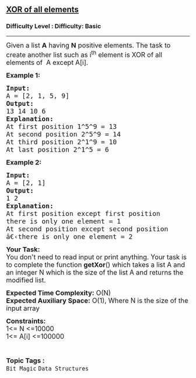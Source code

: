 <h2><a href="https://www.geeksforgeeks.org/problems/xor-of-all-elements0736/1?page=2&category=Bit%20Magic&difficulty=Basic,Easy&status=unsolved&sortBy=submissions">XOR of all elements</a></h2><h3>Difficulty Level : Difficulty: Basic</h3><hr><div class="problems_problem_content__Xm_eO"><p><span style="font-size: 18px;">Given a list <strong>A</strong>&nbsp;having <strong>N</strong> positive elements. The task to create another list&nbsp;such as i<sup>th</sup>&nbsp;element&nbsp;is XOR of all elements of&nbsp;&nbsp;A&nbsp;except A[i].</span></p>
<p><strong><span style="font-size: 18px;">Example 1:</span></strong></p>
<pre><span style="font-size: 18px;"><strong>Input:</strong>
A = [2, 1, 5, 9]</span>
<span style="font-size: 18px;"><strong>Output:</strong>
13 14 10 6</span>
<span style="font-size: 18px;"><strong>Explanation:</strong>
At first position 1^5^9 = 13
At second position 2^5^9 = 14
At third position 2^1^9 = 10
At last position 2^1^5 = 6</span></pre>
<p><strong><span style="font-size: 18px;">Example 2:</span></strong></p>
<pre><span style="font-size: 18px;"><strong>Input:</strong>
A = [2, 1]</span>
<span style="font-size: 18px;"><strong>Output:</strong>
1 2
<strong>Explanation:</strong> 
At first position except first position 
there is only one element = 1
At second position except second position
â€‹there is only one element = 2</span>
</pre>
<p><span style="font-size: 18px;"><strong>Your Task:</strong>&nbsp;&nbsp;<br>You don't need to read input or print anything. Your task is to complete the function <strong>getXor</strong>() which takes a list A and an integer N which is the size of the list A and returns the modified list.</span></p>
<p><span style="font-size: 18px;"><strong>Expected Time Complexity:</strong> O(N)<br><strong>Expected Auxiliary Space:</strong> O(1), Where N is the size of the input array</span></p>
<p><span style="font-size: 18px;"><strong>Constraints:</strong><br>1&lt;= N &lt;=10000<br>1&lt;= A[i]&nbsp;&lt;=100000</span></p></div><br><p><span style=font-size:18px><strong>Topic Tags : </strong><br><code>Bit Magic</code>&nbsp;<code>Data Structures</code>&nbsp;